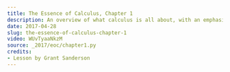 ```yaml
---
title: The Essence of Calculus, Chapter 1
description: An overview of what calculus is all about, with an emphasis on making it seem like something students could discover for themselves.  The central example is that of rediscovering the formula for a circle's area, and how this is an isolated instance of the fundamental theorem of calculus
date: 2017-04-28
slug: the-essence-of-calculus-chapter-1
video: WUvTyaaNkzM
source: _2017/eoc/chapter1.py
credits:
- Lesson by Grant Sanderson
---
```

